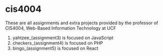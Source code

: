 # cis4004

These are all assignments and extra projects provided by the professor of CIS4004, Web-Based Information Technology at UCF
1. yahtzee_(assignment3) is focused on JavaScript
2. checkers_(assignment4) is focused on PHP
3. bingo_(assignment5) is focused on React
